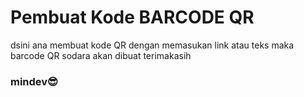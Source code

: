 
# Pembuat Kode BARCODE QR

dsini ana membuat kode QR dengan memasukan link atau teks maka barcode QR sodara akan dibuat terimakasih

### mindev😎

